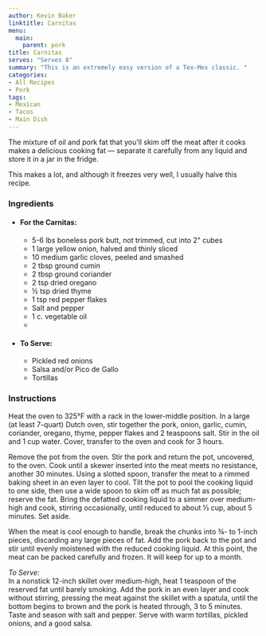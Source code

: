 ```yaml
---
author: Kevin Baker
linktitle: Carnitas
menu:
  main:
    parent: pork
title: Carnitas
serves: "Serves 8"
summary: "This is an extremely easy version of a Tex-Mex classic. "
categories:
- All Recipes
- Pork
tags:
- Mexican
- Tacos
- Main Dish
---
```

The mixture of oil and pork fat that you’ll skim off the meat after it cooks makes a delicious cooking fat — separate it carefully from any liquid and store it in a jar in the fridge. 

This makes a lot, and although it freezes very well, I usually halve this recipe.

### Ingredients

<div class="ingredient-list">

* #### For the Carnitas:
  * 5-6 lbs boneless pork butt, not trimmed, cut into 2" cubes  
  * 1 large yellow onion, halved and thinly sliced  
  * 10 medium garlic cloves, peeled and smashed  
  * 2 tbsp ground cumin  
  * 2 tbsp ground coriander  
  * 2 tsp dried oregano  
  * ½ tsp dried thyme  
  * 1 tsp red pepper flakes  
  * Salt and pepper  
  * 1 c. vegetable oil  
  *   
* #### To Serve:  
  * Pickled red onions  
  * Salsa and/or Pico de Gallo  
  * Tortillas   

</div>

### Instructions

Heat the oven to 325°F with a rack in the lower-middle position. In a large (at least 7-quart) Dutch oven, stir together the pork, onion, garlic, cumin, coriander, oregano, thyme, pepper flakes and 2 teaspoons salt. Stir in the oil and 1 cup water. Cover, transfer to the oven and cook for 3 hours. 

Remove the pot from the oven. Stir the pork and return the pot, uncovered, to the oven. Cook until a skewer inserted into the meat meets no resistance, another 30 minutes. Using a slotted spoon, transfer the meat to a rimmed baking sheet in an even layer to cool. Tilt the pot to pool the cooking liquid to one side, then use a wide spoon to skim off as much fat as possible; reserve the fat. Bring the defatted cooking liquid to a simmer over medium-high and cook, stirring occasionally, until reduced to about ⅓ cup, about 5 minutes. Set aside. 

When the meat is cool enough to handle, break the chunks into ¾- to 1-inch pieces, discarding any large pieces of fat. Add the pork back to the pot and stir until evenly moistened with the reduced cooking liquid. At this point, the meat can be packed carefully and frozen. It will keep for up to a month.

*To Serve:*  
In a nonstick 12-inch skillet over medium-high, heat 1 teaspoon of the reserved fat until barely smoking. Add the pork in an even layer and cook without stirring, pressing the meat against the skillet with a spatula, until the bottom begins to brown and the pork is heated through, 3 to 5 minutes. Taste and season with salt and pepper. 
Serve with warm tortillas, pickled onions, and a good salsa.